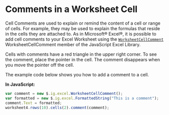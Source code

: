 ﻿<!--
|metadata|
{
    "fileName": "javascript-excel-library-comments-in-a-worksheet-cell",
    "controlName": ["igExcel"],
    "tags": ["How Do I"]
}
|metadata|
-->

# Comments in a Worksheet Cell

Cell Comments are used to explain or remind the content of a cell or range of cells. For example, they may be used to explain the formulas that reside in the cells they are attached to. As in Microsoft® Excel®, it is possible to add cell comments to your Excel Worksheet using the [`WorksheetCellComment`](%%jQueryApiUrl%%/ig.excel.WorksheetCellComment "Link to the Web API Reference Guide to the WorksheetCellComment member.") WorksheetCellComment member of the JavaScript Excel Library.

Cells with comments have a red triangle in the upper right corner. To see the comment, place the pointer in the cell. The comment disappears when you move the pointer off the cell.

The example code below shows you how to add a comment to a cell.

**In JavaScript:**

```js
var comment = new $.ig.excel.WorksheetCellComment();
var formatted = new $.ig.excel.FormattedString("This is a comment");
comment.Text = formatted;
worksheet4.rows(10).cells(2).comment(comment);
```

 

 


